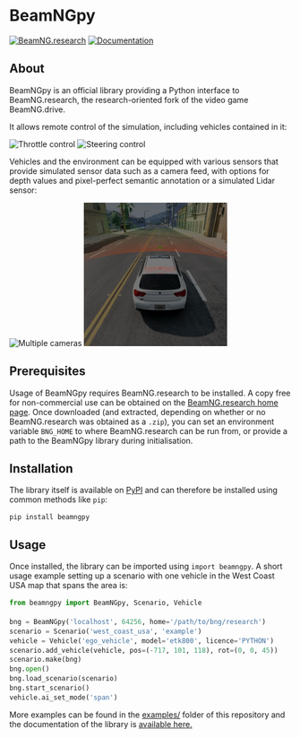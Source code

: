 # BeamNGpy

[![BeamNG.research](https://github.com/BeamNG/BeamNGpy/raw/newreadme/media/beamng.research.png)](https://beamng.gmbh/research/)
[![Documentation](https://github.com/BeamNG/BeamNGpy/raw/newreadme/media/documentation.png)](https://beamngpy.readthedocs.io/en/latest/)

## About

BeamNGpy is an official library providing a Python interface to BeamNG.research, the research-oriented fork of the video game BeamNG.drive.

It allows remote control of the simulation, including vehicles contained in it:

![Throttle control](https://github.com/BeamNG/BeamNGpy/raw/newreadme/media/throttle.gif)
![Steering control](https://github.com/BeamNG/BeamNGpy/raw/newreadme/media/steering.gif)

Vehicles and the environment can be equipped with various sensors that provide simulated sensor data such as a camera feed, with options for depth values and pixel-perfect semantic annotation or a simulated Lidar sensor:

![Multiple cameras](https://github.com/BeamNG/BeamNGpy/raw/newreadme/media/camera.png)
![Lidar](https://github.com/BeamNG/BeamNGpy/raw/newreadme/media/lidar.gif)

## Prerequisites

Usage of BeamNGpy requires BeamNG.research to be installed. A copy free for non-commercial use can be obtained on the [BeamNG.research home page](https://beamng.gmbh/research/). Once downloaded (and extracted, depending on whether or no BeamNG.research was obtained as a `.zip`), you can set an environment variable `BNG_HOME` to where BeamNG.research can be run from, or
provide a path to the BeamNGpy library during initialisation.

## Installation

The library itself is available on [PyPI](https://pypi.org/project/beamngpy/) and can therefore be installed using common methods like `pip`:

    pip install beamngpy

## Usage

Once installed, the library can be imported using `import beamngpy`. A short usage example setting up a scenario with one vehicle in the West Coast USA map that spans the area is:

```python
from beamngpy import BeamNGpy, Scenario, Vehicle

bng = BeamNGpy('localhost', 64256, home='/path/to/bng/research')
scenario = Scenario('west_coast_usa', 'example')
vehicle = Vehicle('ego_vehicle', model='etk800', licence='PYTHON')
scenario.add_vehicle(vehicle, pos=(-717, 101, 118), rot=(0, 0, 45))
scenario.make(bng)
bng.open()
bng.load_scenario(scenario)
bng.start_scenario()
vehicle.ai_set_mode('span')
```

More examples can be found in the [examples/](https://github.com/BeamNG/BeamNGpy/tree/master/examples) folder of this repository and the documentation of the library is [available here.](https://beamngpy.readthedocs.io/en/latest/)
